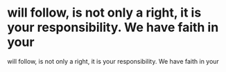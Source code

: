 # will follow, is not only a right, it is your responsibility. We have faith in your

will follow, is not only a right, it is your responsibility. We have faith in your